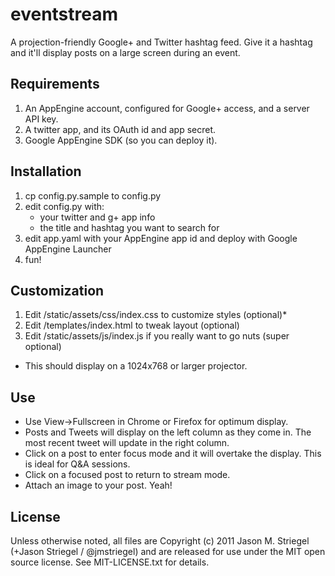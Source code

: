 eventstream
===========

A projection-friendly Google+ and Twitter hashtag feed. Give it a 
hashtag and it'll display posts on a large screen during an event.

Requirements
------------

1. An AppEngine account, configured for Google+ access, and a server API key.
2. A twitter app, and its OAuth id and app secret.
3. Google AppEngine SDK (so you can deploy it).


Installation
-------------

1. cp config.py.sample to config.py
2. edit config.py with:
    - your twitter and g+ app info
    - the title and hashtag you want to search for
3. edit app.yaml with your AppEngine app id and deploy with Google AppEngine Launcher
4. fun!


Customization
-------------
1. Edit /static/assets/css/index.css to customize styles (optional)*
2. Edit /templates/index.html to tweak layout (optional)
3. Edit /static/assets/js/index.js if you really want to go nuts (super optional)

* This should display on a 1024x768 or larger projector. 

Use
-------------
- Use View->Fullscreen in Chrome or Firefox for optimum display.
- Posts and Tweets will display on the left column as they come in. The most recent tweet will update in the right column.
- Click on a post to enter focus mode and it will overtake the display. This is ideal for Q&A sessions.
- Click on a focused post to return to stream mode.
- Attach an image to your post. Yeah!

License
-------------

Unless otherwise noted, all files are Copyright (c) 2011 Jason M. Striegel (+Jason Striegel / @jmstriegel) and are released for use under the MIT open source license. See MIT-LICENSE.txt for details.


